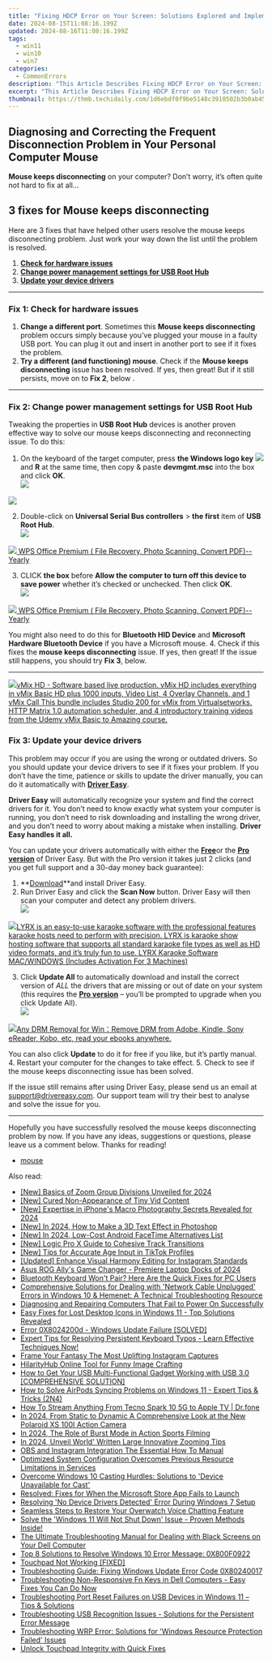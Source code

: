 ```yaml
---
title: "Fixing HDCP Error on Your Screen: Solutions Explored and Implemented"
date: 2024-08-15T11:08:16.199Z
updated: 2024-08-16T11:08:16.199Z
tags:
  - win11
  - win10
  - win7
categories:
  - CommonErrors
description: "This Article Describes Fixing HDCP Error on Your Screen: Solutions Explored and Implemented"
excerpt: "This Article Describes Fixing HDCP Error on Your Screen: Solutions Explored and Implemented"
thumbnail: https://thmb.techidaily.com/1d6ebdf0f9be5148c3910502b3b0ab4551af7a691410cfb2889b0e38a1326e66.jpg
---
```


## Diagnosing and Correcting the Frequent Disconnection Problem in Your Personal Computer Mouse

**Mouse keeps disconnecting** on your computer? Don’t worry, it’s often quite not hard to fix at all…

## 3 fixes for **Mouse keeps disconnecting**

Here are 3 fixes that have helped other users resolve the mouse keeps disconnecting problem. Just work your way down the list until the problem is resolved.

1. [**Check for hardware issues**](https://tools.techidaily.com/drivereasy/download/)
2. [**Change power management settings for USB Root Hub**](https://tools.techidaily.com/drivereasy/download/)
3. [**Update your device drivers**](https://tools.techidaily.com/drivereasy/download/)

---

### Fix 1: Check for hardware issues

1. **Change a different port**. Sometimes this **Mouse keeps disconnecting** problem occurs simply because you’ve plugged your mouse in a faulty USB port. You can plug it out and insert in another port to see if it fixes the problem.
2. **Try a different (and functioning) mouse**. Check if the **Mouse keeps disconnecting** issue has been resolved. If yes, then great! But if it still persists, move on to **Fix 2**, below .

---

### Fix 2: Change power management settings for USB Root Hub

Tweaking the properties in **USB Root Hub** devices is another proven effective way to solve our mouse keeps disconnecting and reconnecting issue. To do this:

1. On the keyboard of the target computer, press **the Windows logo key** ![](https://images.drivereasy.com/wp-content/uploads/2018/04/img_5ae0331bc08e4.png)and **R** at the same time, then copy & paste **devmgmt.msc** into the box and click **OK**.  
![](https://images.drivereasy.com/wp-content/uploads/2018/05/img_5afb9c1b96ba9.png)
<!-- affiliate ads begin -->
<a href="https://estore.winxdvd.com/order/checkout.php?PRODS=12653808&QTY=1&AFFILIATE=108875&CART=1"><img src="https://www.winxdvd.com/affiliate/new-banner/wt-500x500.jpg" border="0"></a>
<!-- affiliate ads end -->
2. Double-click on **Universal Serial Bus controllers** \> **the first** item of **USB Root Hub**.  
![](https://images.drivereasy.com/wp-content/uploads/2018/08/img_5b72a8b859168.jpg)
<!-- affiliate ads begin -->
<a href="https://secure.2checkout.com/order/checkout.php?PRODS=38729081&QTY=1&AFFILIATE=108875&CART=1"><img src="https://website-prod.cache.wpscdn.com/img/wps-writer-free-word-processor-1x.3d9c80d.png" border="0">
WPS Office Premium ( File Recovery, Photo Scanning, Convert PDF)--Yearly</a>
<!-- affiliate ads end -->
3. CLICK **the box** before **Allow the computer to turn off this device to save power** whether it’s checked or unchecked. Then click **OK**.  
![](https://images.drivereasy.com/wp-content/uploads/2018/08/img_5b72a9e76e5de.png)  
<!-- affiliate ads begin -->
<a href="https://secure.2checkout.com/order/checkout.php?PRODS=38729081&QTY=1&AFFILIATE=108875&CART=1"><img src="https://website-prod.cache.wpscdn.com/img/wps-office-pdf-editor-1x.890dbda.png" border="0">
WPS Office Premium ( File Recovery, Photo Scanning, Convert PDF)--Yearly</a>
<!-- affiliate ads end -->
You might also need to do this for **Bluetooth HID Device** and **Microsoft Hardware Bluetooth Device** if you have a Microsoft mouse.
4. Check if this fixes the **mouse keeps disconnecting** issue. If yes, then great! If the issue still happens, you should try **Fix 3**, below.

---

<!-- affiliate ads begin -->
<a href="https://secure.2checkout.com/order/checkout.php?PRODS=4718730&QTY=1&AFFILIATE=108875&CART=1"> <img src="https://secure.avangate.com/images/merchant/ce9a6fb2becc2d235e62b125e9260102/products/copy_vMixCallScreenshot1-large.jpg" border="0">vMix HD - Software based live production. vMix HD includes everything in vMix Basic HD plus 1000 inputs, Video List, 4 Overlay Channels, and 1 vMix Call 
This bundle includes Studio 200 for vMix from Virtualsetworks, HTTP Matrix 1.0 automation scheduler, and 4 introductory training videos from the Udemy vMix Basic to Amazing course. </a>
<!-- affiliate ads end -->
### Fix 3: Update your device drivers

This problem may occur if you are using the wrong or outdated drivers. So you should update your device drivers to see if it fixes your problem. If you don’t have the time, patience or skills to update the driver manually, you can do it automatically with [**Driver Easy**](https://tools.techidaily.com/drivereasy/download/).

**Driver Easy** will automatically recognize your system and find the correct drivers for it. You don’t need to know exactly what system your computer is running, you don’t need to risk downloading and installing the wrong driver, and you don’t need to worry about making a mistake when installing. **Driver Easy handles it all.**

You can update your drivers automatically with either the [**Free**](https://tools.techidaily.com/drivereasy/download/)or the [**Pro version**](https://tools.techidaily.com/drivereasy/download/) of Driver Easy. But with the Pro version it takes just 2 clicks (and you get full support and a 30-day money back guarantee):

1. **[Download](https://tools.techidaily.com/drivereasy/download/)**and install Driver Easy.
2. Run Driver Easy and click the **Scan Now** button. Driver Easy will then scan your computer and detect any problem drivers.  
![](https://images.drivereasy.com/wp-content/uploads/2018/07/img_5b46ffcde1143.jpg)
<!-- affiliate ads begin -->
<a href="https://shop.pcdj.com/order/checkout.php?PRODS=4698998&QTY=1&AFFILIATE=108875&CART=1"> <img src="https://secure.avangate.com/images/merchant/47f4b6321e9fd8e8f7326a6adc1a7c1e/products/MacBook_Pro_lyrx-withsinger-tv.png" border="0">LYRX is an easy-to-use karaoke software with the professional features karaoke hosts need to perform with precision. LYRX is karaoke show hosting software that supports all standard karaoke file types as well as HD video formats, and it’s truly fun to use. 
LYRX Karaoke Software MAC/WINDOWS (Includes Activation For 3 Machines)</a>
<!-- affiliate ads end -->
3. Click **Update All** to automatically download and install the correct version of _ALL_ the drivers that are missing or out of date on your system (this requires the [**Pro version**](https://tools.techidaily.com/drivereasy/download/) – you’ll be prompted to upgrade when you click Update All).  
![](https://images.drivereasy.com/wp-content/uploads/2018/07/img_5b506f17ccfe2.jpg)  
<!-- affiliate ads begin -->
<a href="https://secure.2checkout.com/order/checkout.php?PRODS=4600113&QTY=1&AFFILIATE=108875&CART=1"><img src="https://www.epubor.com/images/drm-removal-feature2.png" border="0">Any DRM Removal for Win：Remove DRM from Adobe, Kindle, Sony eReader, Kobo, etc, read your ebooks anywhere.</a>
<!-- affiliate ads end -->
 You can also click **Update** to do it for free if you like, but it’s partly manual.
4. Restart your computer for the changes to take effect.
5. Check to see if the mouse keeps disconnecting issue has been solved.

If the issue still remains after using Driver Easy, please send us an email at <support@drivereasy.com>. Our support team will try their best to analyse and solve the issue for you.

---

Hopefully you have successfully resolved the mouse keeps disconnecting problem by now. If you have any ideas, suggestions or questions, please leave us a comment below. Thanks for reading!

* [mouse](https://tools.techidaily.com/drivereasy/download/)

<ins class="adsbygoogle"
     style="display:block"
     data-ad-format="autorelaxed"
     data-ad-client="ca-pub-7571918770474297"
     data-ad-slot="1223367746"></ins>



<ins class="adsbygoogle"
     style="display:block"
     data-ad-client="ca-pub-7571918770474297"
     data-ad-slot="8358498916"
     data-ad-format="auto"
     data-full-width-responsive="true"></ins>

<span class="atpl-alsoreadstyle">Also read:</span>
<div><ul>
<li><a href="https://screen-recording.techidaily.com/new-basics-of-zoom-group-divisions-unveiled-for-2024/"><u>[New] Basics of Zoom Group Divisions Unveiled for 2024</u></a></li>
<li><a href="https://youtube-sure.techidaily.com/ured-non-appearance-of-tiny-vid-content/"><u>[New] Cured  Non-Appearance of Tiny Vid Content</u></a></li>
<li><a href="https://fox-http.techidaily.com/new-expertise-in-iphones-macro-photography-secrets-revealed-for-2024/"><u>[New] Expertise in iPhone's Macro Photography Secrets Revealed for 2024</u></a></li>
<li><a href="https://vp-tips.techidaily.com/new-in-2024-how-to-make-a-3d-text-effect-in-photoshop/"><u>[New] In 2024, How to Make a 3D Text Effect in Photoshop</u></a></li>
<li><a href="https://screen-video-capture.techidaily.com/new-in-2024-low-cost-android-facetime-alternatives-list/"><u>[New] In 2024, Low-Cost Android FaceTime Alternatives List</u></a></li>
<li><a href="https://extra-guidance.techidaily.com/new-logic-pro-x-guide-to-cohesive-track-transitions/"><u>[New] Logic Pro X Guide to Cohesive Track Transitions</u></a></li>
<li><a href="https://some-approaches.techidaily.com/new-tips-for-accurate-age-input-in-tiktok-profiles/"><u>[New] Tips for Accurate Age Input in TikTok Profiles</u></a></li>
<li><a href="https://instagram-video-files.techidaily.com/updated-enhance-visual-harmony-editing-for-instagram-standards/"><u>[Updated] Enhance Visual Harmony  Editing for Instagram Standards</u></a></li>
<li><a href="https://games-able.techidaily.com/asus-rog-allys-game-changer-premiere-laptop-docks-of-2024/"><u>Asus ROG Ally's Game Changer - Premiere Laptop Docks of 2024</u></a></li>
<li><a href="https://common-error.techidaily.com/1723210943836-bluetooth-keyboard-wont-pair-here-are-the-quick-fixes-for-pc-users/"><u>Bluetooth Keyboard Won't Pair? Here Are the Quick Fixes for PC Users</u></a></li>
<li><a href="https://common-error.techidaily.com/comprehensive-solutions-for-dealing-with-network-cable-unplugged-errors-in-windows-10-and-hemenet-a-technical-troubleshooting-resource/"><u>Comprehensive Solutions for Dealing with 'Network Cable Unplugged' Errors in Windows 10 & Hemenet: A Technical Troubleshooting Resource</u></a></li>
<li><a href="https://common-error.techidaily.com/diagnosing-and-repairing-computers-that-fail-to-power-on-successfully/"><u>Diagnosing and Repairing Computers That Fail to Power On Successfully</u></a></li>
<li><a href="https://common-error.techidaily.com/easy-fixes-for-lost-desktop-icons-in-windows-11-top-solutions-revealed/"><u>Easy Fixes for Lost Desktop Icons in Windows 11 - Top Solutions Revealed</u></a></li>
<li><a href="https://common-error.techidaily.com/1723211817073-error-0x8024200d-windows-update-failure-solved/"><u>Error 0X8024200d - Windows Update Failure [SOLVED]</u></a></li>
<li><a href="https://common-error.techidaily.com/1723212325473-expert-tips-for-resolving-persistent-keyboard-typos-learn-effective-techniques-now/"><u>Expert Tips for Resolving Persistent Keyboard Typos - Learn Effective Techniques Now!</u></a></li>
<li><a href="https://instagram-video-recordings.techidaily.com/frame-your-fantasy-the-most-uplifting-instagram-captures/"><u>Frame Your Fantasy  The Most Uplifting Instagram Captures</u></a></li>
<li><a href="https://extra-hints.techidaily.com/hilarityhub-online-tool-for-funny-image-crafting/"><u>HilarityHub  Online Tool for Funny Image Crafting</u></a></li>
<li><a href="https://common-error.techidaily.com/how-to-get-your-usb-multi-functional-gadget-working-with-usb-30-comprehensive-solution/"><u>How to Get Your USB Multi-Functional Gadget Working with USB 3.0 [COMPREHENSIVE SOLUTION]</u></a></li>
<li><a href="https://common-error.techidaily.com/how-to-solve-airpods-syncing-problems-on-windows-11-expert-tips-and-tricks-2n4/"><u>How to Solve AirPods Syncing Problems on Windows 11 - Expert Tips & Tricks (2N4)</u></a></li>
<li><a href="https://screen-mirror.techidaily.com/how-to-stream-anything-from-tecno-spark-10-5g-to-apple-tv-drfone-by-drfone-android/"><u>How To Stream Anything From Tecno Spark 10 5G to Apple TV | Dr.fone</u></a></li>
<li><a href="https://some-knowledge.techidaily.com/in-2024-from-static-to-dynamic-a-comprehensive-look-at-the-new-polaroid-xs-100i-action-camera/"><u>In 2024, From Static to Dynamic  A Comprehensive Look at the New Polaroid XS 100I Action Camera</u></a></li>
<li><a href="https://some-tips.techidaily.com/in-2024-the-role-of-burst-mode-in-action-sports-filming/"><u>In 2024, The Role of Burst Mode in Action Sports Filming</u></a></li>
<li><a href="https://some-skills.techidaily.com/in-2024-unveil-world-written-large-innovative-zooming-tips/"><u>In 2024, Unveil World' Written Large  Innovative Zooming Tips</u></a></li>
<li><a href="https://video-capture.techidaily.com/obs-and-instagram-integration-the-essential-how-to-manual/"><u>OBS and Instagram Integration  The Essential How To Manual</u></a></li>
<li><a href="https://common-error.techidaily.com/optimized-system-configuration-overcomes-previous-resource-limitations-in-services/"><u>Optimized System Configuration Overcomes Previous Resource Limitations in Services</u></a></li>
<li><a href="https://common-error.techidaily.com/overcome-windows-10-casting-hurdles-solutions-to-device-unavailable-for-cast/"><u>Overcome Windows 10 Casting Hurdles: Solutions to 'Device Unavailable for Cast'</u></a></li>
<li><a href="https://common-error.techidaily.com/resolved-fixes-for-when-the-microsoft-store-app-fails-to-launch/"><u>Resolved: Fixes for When the Microsoft Store App Fails to Launch</u></a></li>
<li><a href="https://common-error.techidaily.com/resolving-no-device-drivers-detected-error-during-windows-7-setup/"><u>Resolving 'No Device Drivers Detected' Error During Windows 7 Setup</u></a></li>
<li><a href="https://common-error.techidaily.com/seamless-steps-to-restore-your-overwatch-voice-chatting-feature/"><u>Seamless Steps to Restore Your Overwatch Voice Chatting Feature</u></a></li>
<li><a href="https://common-error.techidaily.com/1723205909632-solve-the-windows-11-will-not-shut-down-issue-proven-methods-inside/"><u>Solve the 'Windows 11 Will Not Shut Down' Issue - Proven Methods Inside!</u></a></li>
<li><a href="https://common-error.techidaily.com/the-ultimate-troubleshooting-manual-for-dealing-with-black-screens-on-your-dell-computer/"><u>The Ultimate Troubleshooting Manual for Dealing with Black Screens on Your Dell Computer</u></a></li>
<li><a href="https://common-error.techidaily.com/top-8-solutions-to-resolve-windows-10-error-message-0x800f0922/"><u>Top 8 Solutions to Resolve Windows 10 Error Message: 0X800F0922</u></a></li>
<li><a href="https://common-error.techidaily.com/touchpad-not-working-fixed/"><u>Touchpad Not Working [FIXED]</u></a></li>
<li><a href="https://common-error.techidaily.com/troubleshooting-guide-fixing-windows-update-error-code-0x80240017/"><u>Troubleshooting Guide: Fixing Windows Update Error Code 0X80240017</u></a></li>
<li><a href="https://common-error.techidaily.com/troubleshooting-non-responsive-fn-keys-in-dell-computers-easy-fixes-you-can-do-now/"><u>Troubleshooting Non-Responsive Fn Keys in Dell Computers - Easy Fixes You Can Do Now</u></a></li>
<li><a href="https://common-error.techidaily.com/troubleshooting-port-reset-failures-on-usb-devices-in-windows-11-tips-and-solutions/"><u>Troubleshooting Port Reset Failures on USB Devices in Windows 11 – Tips & Solutions</u></a></li>
<li><a href="https://common-error.techidaily.com/troubleshooting-usb-recognition-issues-solutions-for-the-persistent-error-message/"><u>Troubleshooting USB Recognition Issues - Solutions for the Persistent Error Message</u></a></li>
<li><a href="https://common-error.techidaily.com/troubleshooting-wrp-error-solutions-for-windows-resource-protection-failed-issues/"><u>Troubleshooting WRP Error: Solutions for 'Windows Resource Protection Failed' Issues</u></a></li>
<li><a href="https://common-error.techidaily.com/1723208249873-unlock-touchpad-integrity-with-quick-fixes/"><u>Unlock Touchpad Integrity with Quick Fixes</u></a></li>
</ul></div>
